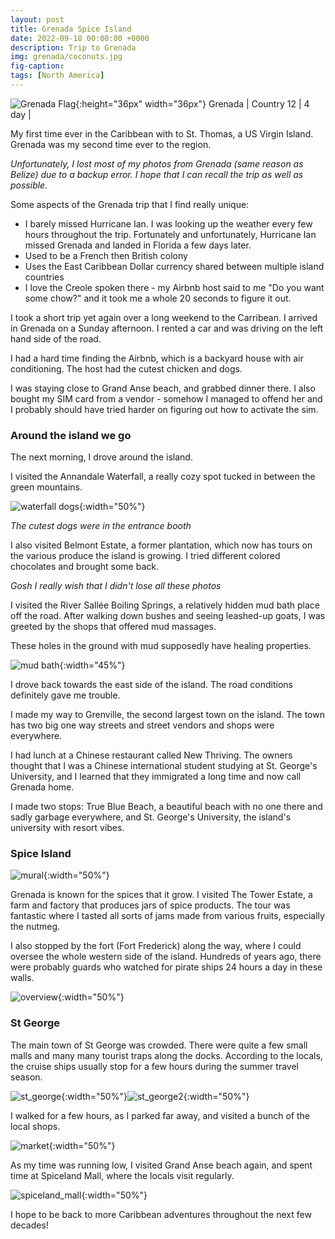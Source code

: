 ```yaml
---
layout: post
title: Grenada Spice Island 
date: 2022-09-18 00:00:00 +0000
description: Trip to Grenada
img: grenada/coconuts.jpg
fig-caption:
tags: [North America]
---
```


![Grenada Flag]({{site.baseurl}}/assets/img/flags/4x3/gd.svg){:height="36px" width="36px"} Grenada \| Country 12 \| 4 day \| 

My first time ever in the Caribbean with to St. Thomas, a US Virgin Island. Grenada was my second time ever to the region. 

*Unfortunately, I lost most of my photos from Grenada (same reason as Belize) due to a backup error. I hope that I can recall the trip as well as possible.* 

Some aspects of the Grenada trip that I find really unique: 
* I barely missed Hurricane Ian. I was looking up the weather every few hours throughout the trip. Fortunately and unfortunately, Hurricane Ian missed Grenada and landed in Florida a few days later. 
* Used to be a French then British colony
* Uses the East Caribbean Dollar currency shared between multiple island countries
* I love the Creole spoken there - my Airbnb host said to me "Do you want some chow?" and it took me a whole 20 seconds to figure it out.

I took a short trip yet again over a long weekend to the Carribean. I arrived in Grenada on a Sunday afternoon. I rented a car and was driving on the left hand side of the road. 

I had a hard time finding the Airbnb, which is a backyard house with air conditioning. The host had the cutest chicken and dogs. 

I was staying close to Grand Anse beach, and grabbed dinner there. I also bought my SIM card from a vendor - somehow I managed to offend her and I probably should have tried harder on figuring out how to activate the sim. 

### Around the island we go

The next morning, I drove around the island. 

I visited the Annandale Waterfall, a really cozy spot tucked in between the green mountains. 

![waterfall dogs]({{site.baseurl}}/assets/img/grenada/waterfall_dogs.jpg){:width="50%"}

*The cutest dogs were in the entrance booth*

I also visited Belmont Estate, a former plantation, which now has tours on the various produce the island is growing. I tried different colored chocolates and brought some back.

*Gosh I really wish that I didn't lose all these photos*

I visited the River Sallée Boiling Springs, a relatively hidden mud bath place off the road. After walking down bushes and seeing leashed-up goats, I was greeted by the shops that offered mud massages.

These holes in the ground with mud supposedly have healing properties. 

![mud bath]({{site.baseurl}}/assets/img/grenada/mud_bath.png){:width="45%"}

I drove back towards the east side of the island. The road conditions definitely gave me trouble. 


I made my way to Grenville, the second largest town on the island. The town has two big one way streets and street vendors and shops were everywhere. 

I had lunch at a Chinese restaurant called New Thriving. The owners thought that I was a Chinese international student studying at St. George's University, and I learned that they immigrated a long time and now call Grenada home. 

I made two stops: True Blue Beach, a beautiful beach with no one there and sadly garbage everywhere, and St. George's University, the island's university with resort vibes. 

### Spice Island

![mural]({{site.baseurl}}/assets/img/grenada/mural.jpg){:width="50%"}

Grenada is known for the spices that it grow. I visited The Tower Estate, a farm and factory that produces jars of spice products. The tour was fantastic where I tasted all sorts of jams made from various fruits, especially the nutmeg. 

I also stopped by the fort (Fort Frederick) along the way, where I could oversee the whole western side of the island. Hundreds of years ago, there were probably guards who watched for pirate ships 24 hours a day in these walls. 

![overview]({{site.baseurl}}/assets/img/grenada/overview.jpg){:width="50%"}

### St George

The main town of St George was crowded. There were quite a few small malls and many many tourist traps along the docks. According to the locals, the cruise ships usually stop for a few hours during the summer travel season. 

![st_george]({{site.baseurl}}/assets/img/grenada/st_george.jpg){:width="50%"}![st_george2]({{site.baseurl}}/assets/img/grenada/st_george2.jpg){:width="50%"}

I walked for a few hours, as I parked far away, and visited a bunch of the local shops. 

![market]({{site.baseurl}}/assets/img/grenada/market.jpg){:width="50%"}

As my time was running low, I visited Grand Anse beach again, and spent time at Spiceland Mall, where the locals visit regularly. 

![spiceland_mall]({{site.baseurl}}/assets/img/grenada/spiceland_mall.jpg){:width="50%"}

I hope to be back to more Caribbean adventures throughout the next few decades!
